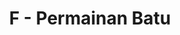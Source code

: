 ---
contest: Gemastik
year: 2022
round: Qualification
problem: F
title: F - Permainan Batu
pdf: /contests/gemastik/2022/penyisihan/problems/F - Permainan Batu.pdf
---